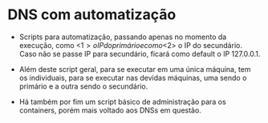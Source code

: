 # DNS com automatização

- Scripts para automatização, passando apenas no momento da execução, como <$1> o IP do primário e como <$2> o IP do secundário.
    Caso não se passe IP para secundário, ficará como default o IP 127.0.0.1.

- Além deste script geral, para se executar em uma única máquina, tem os individuais, para se executar nas devidas máquinas, uma sendo
    o primário e a outra sendo o secundário.

- Há também por fim um script básico de administração para os containers, porém mais voltado aos DNSs em questão.
